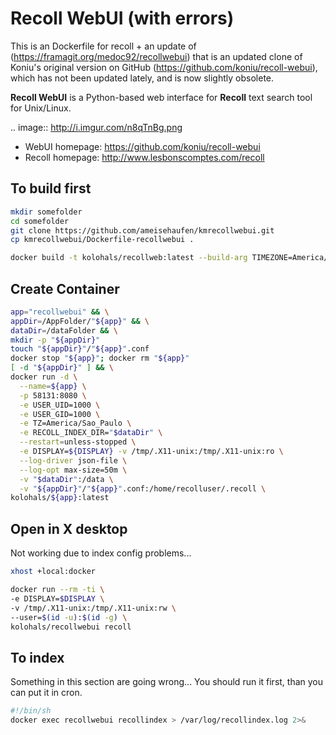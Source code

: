 # Recoll WebUI (with errors)

This is an Dockerfile for recoll + an update of (https://framagit.org/medoc92/recollwebui) that is an updated clone of Koniu's original version on GitHub (https://github.com/koniu/recoll-webui), which has not been updated lately, and is now slightly obsolete.

**Recoll WebUI** is a Python-based web interface for **Recoll** text search
tool for Unix/Linux.

.. image:: http://i.imgur.com/n8qTnBg.png

* WebUI homepage: https://github.com/koniu/recoll-webui
* Recoll homepage: http://www.lesbonscomptes.com/recoll


## To build first

```sh
mkdir somefolder
cd somefolder
git clone https://github.com/ameisehaufen/kmrecollwebui.git
cp kmrecollwebui/Dockerfile-recollwebui .

docker build -t kolohals/recollweb:latest --build-arg TIMEZONE=America/Sao_Paulo -f Dockerfile-recollwebui .
```

## Create Container

```sh
app="recollwebui" && \
appDir=/AppFolder/"${app}" && \
dataDir=/dataFolder && \
mkdir -p "${appDir}"
touch "${appDir}"/"${app}".conf
docker stop "${app}"; docker rm "${app}"
[ -d "${appDir}" ] && \
docker run -d \
  --name=${app} \
  -p 58131:8080 \
  -e USER_UID=1000 \
  -e USER_GID=1000 \
  -e TZ=America/Sao_Paulo \
  -e RECOLL_INDEX_DIR="$dataDir" \
  --restart=unless-stopped \
  -e DISPLAY=${DISPLAY} -v /tmp/.X11-unix:/tmp/.X11-unix:ro \
  --log-driver json-file \
  --log-opt max-size=50m \
  -v "$dataDir":/data \
  -v "${appDir}"/"${app}".conf:/home/recolluser/.recoll \
kolohals/${app}:latest
```

## Open in X desktop

Not working due to index config problems...

```bash
xhost +local:docker

docker run --rm -ti \
-e DISPLAY=$DISPLAY \
-v /tmp/.X11-unix:/tmp/.X11-unix:rw \
--user=$(id -u):$(id -g) \
kolohals/recollwebui recoll
```

## To index

Something in this section are going wrong...
You should run it first, than you can put it in cron.

```sh
#!/bin/sh
docker exec recollwebui recollindex > /var/log/recollindex.log 2>&
```
